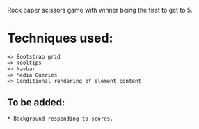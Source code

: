 Rock paper scissors game with winner being the first to get to 5.

# Techniques used:
    => Bootstrap grid
    => Tooltips
    => Navbar
    => Media Queries
    => Conditional rendering of element content

## To be added:
    * Background responding to scores.